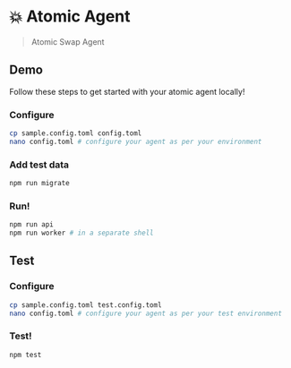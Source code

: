 # 💥 Atomic Agent

> Atomic Swap Agent


## Demo

Follow these steps to get started with your atomic agent locally!

### Configure

```bash
cp sample.config.toml config.toml
nano config.toml # configure your agent as per your environment
```

### Add test data

```bash
npm run migrate
```

### Run!

```bash
npm run api
npm run worker # in a separate shell
```

## Test

### Configure

```bash
cp sample.config.toml test.config.toml
nano config.toml # configure your agent as per your test environment
```

### Test!

```bash
npm test
```
